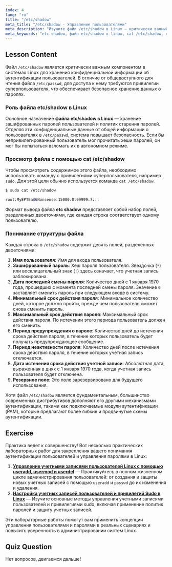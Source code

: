 ```yaml
---
index: 4
lang: "ru"
title: "/etc/shadow"
meta_title: "/etc/shadow - Управление пользователями"
meta_description: "Изучите файл /etc/shadow в Linux — критически важный компонент аутентификации пользователей. Узнайте, как просмотреть его с помощью 'cat /etc/shadow', и поймите структуру файла etc shadow, который хранит зашифрованные пароли и информацию о политике."
meta_keywords: "etc shadow, файл etc/shadow в linux, cat /etc/shadow, etc shadow в linux, /etc/shadow, аутентификация пользователей, безопасность паролей, системное администрирование Linux"
---
```


## Lesson Content

Файл `/etc/shadow` является критически важным компонентом в системах Linux для хранения конфиденциальной информации об аутентификации пользователей. В отличие от общедоступного для чтения файла `/etc/passwd`, для доступа к нему требуются привилегии суперпользователя, что обеспечивает безопасное хранение данных о паролях.

### Роль файла etc/shadow в Linux

Основное назначение **файла etc/shadow в Linux** — хранение зашифрованных паролей пользователей и политик старения паролей. Отделяя эти конфиденциальные данные от общей информации о пользователях в `/etc/passwd`, система повышает безопасность. Если бы непривилегированный пользователь мог прочитать хеши паролей, он мог бы попытаться взломать их в автономном режиме.

### Просмотр файла с помощью cat /etc/shadow

Чтобы просмотреть содержимое этого файла, необходимо использовать команду с привилегиями суперпользователя, например `sudo`. Для этой цели обычно используется команда `cat /etc/shadow`.

```bash
$ sudo cat /etc/shadow

root:MyEPTEa$6Nonsense:15000:0:99999:7:::
```

Формат вывода файла **etc shadow** представляет собой набор полей, разделенных двоеточиями, где каждая строка соответствует одному пользователю.

### Понимание структуры файла

Каждая строка в `/etc/shadow` содержит девять полей, разделенных двоеточиями:

1.  **Имя пользователя**: Имя для входа пользователя.
2.  **Зашифрованный пароль**: Хеш пароля пользователя. Звездочка (`*`) или восклицательный знак (`!`) здесь означает, что учетная запись заблокирована.
3.  **Дата последней смены пароля**: Количество дней с 1 января 1970 года, прошедших с момента последней смены пароля. Значение `0` заставляет сменить пароль при следующем входе в систему.
4.  **Минимальный срок действия пароля**: Минимальное количество дней, которое должно пройти, прежде чем пользователь сможет снова сменить пароль.
5.  **Максимальный срок действия пароля**: Максимальный срок действия пароля. По истечении этого периода пользователь должен его сменить.
6.  **Период предупреждения о пароле**: Количество дней до истечения срока действия пароля, в течение которых пользователь будет получать предупреждающее сообщение.
7.  **Период неактивности пароля**: Количество дней после истечения срока действия пароля, в течение которых учетная запись отключается.
8.  **Дата истечения срока действия учетной записи**: Абсолютная дата, выраженная в днях с 1 января 1970 года, когда учетная запись пользователя будет отключена.
9.  **Резервное поле**: Это поле зарезервировано для будущего использования.

Хотя файл `/etc/shadow` является фундаментальным, большинство современных дистрибутивов дополняют его другими механизмами аутентификации, такими как подключаемые модули аутентификации (PAM), которые предлагают более гибкие и продвинутые схемы аутентификации.

## Exercise

Практика ведет к совершенству! Вот несколько практических лабораторных работ для закрепления вашего понимания аутентификации пользователей и управления паролями в Linux:

1.  **[Управление учетными записями пользователей Linux с помощью useradd, usermod и userdel](https://labex.io/ru/labs/comptia-manage-linux-user-accounts-with-useradd-usermod-and-userdel-590837)** — Практикуйтесь в полном жизненном цикле администрирования пользователей: от создания и защиты новых учетных записей с помощью `useradd` и `passwd` до их изменения и удаления.
2.  **[Настройка учетных записей пользователей и привилегий Sudo в Linux](https://labex.io/ru/labs/comptia-configure-user-accounts-and-sudo-privileges-in-linux-590856)** — Изучите основные методы управления учетными записями пользователей и привилегиями sudo, включая применение политик паролей и защиту учетных записей.

Эти лабораторные работы помогут вам применить концепции управления пользователями и паролями в реальных сценариях и повысить уверенность в администрировании систем Linux.

## Quiz Question

Нет вопросов, двигаемся дальше!
